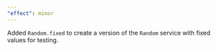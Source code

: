 ```yaml
---
"effect": minor
---
```


Added `Random.fixed` to create a version of the `Random` service with fixed
values for testing.
